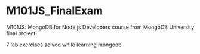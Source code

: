 # M101JS_FinalExam
M101JS: MongoDB for Node.js Developers course from MongoDB University final project.

7 lab exercises solved while learning mongodb
